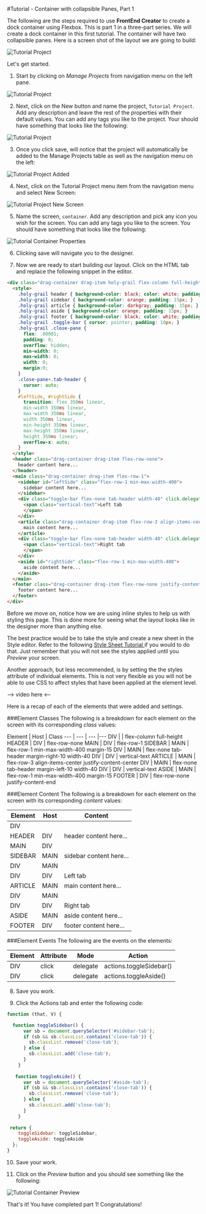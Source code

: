 #Tutorial - Container with collapsible Panes, Part 1

The following are the steps required to use **FrontEnd Creator** to create a dock container using Flexbox. This is part 1 in a three-part series. We will create a dock container in this first tutorial. The container will have two collapsible panes. Here is a screen shot of the layout we are going to build:

![Tutorial Project](../assets/images/tutorials/tutorial-container.png)


Let's get started.

1) Start by clicking on *Manage Projects* from navigation menu on the left pane.

![Tutorial Project](../assets/images/tutorials/tutorial-manage-projects.png)

2) Next, click on the New button and name the project, `Tutorial Project`. Add any description and leave the rest of the properties with their default values. You can add any tags you like to the project. Your should have something that looks like the following:

![Tutorial Project](../assets/images/tutorials/tutorial-project.png)

3) Once you click save, will notice that the project will automatically be added to the Manage Projects table as well as the navigation menu on the left:

![Tutorial Project Added](../assets/images/tutorials/tutorial-project-added.png)

4) Next, click on the Tutorial Project menu item from the navigation menu and select New Screen:

![Tutorial Project New Screen](../assets/images/tutorials/tutorial-project-new-screen.png)

5) Name the screen, `container`. Add any description and pick any icon you wish for the screen. You can add any tags you like to the screen. You should have something that looks like the following:

![Tutorial Container Properties](../assets/images/tutorials/tutorial-container-properties.png)

6) Clicking save will navigate you to the designer.

7) Now we are ready to start building our layout. Click on the HTML tab and replace the following snippet in the editor. 

```html
<div class="drag-container drag-item holy-grail flex-column full-height">  
  <style>
    .holy-grail header { background-color: black; color: white; padding: 15px; }
    .holy-grail sidebar { background-color: orange; padding: 15px; }
    .holy-grail article { background-color: darkgray; padding: 15px; }
    .holy-grail aside { background-color: orange; padding: 15px; }
    .holy-grail footer { background-color: black; color: white; padding: 15px; }
    .holy-grail .toggle-bar { cursor: pointer; padding: 10px; }
    .holy-grail .close-pane {
      flex: .00001;
      padding: 0;
      overflow: hidden;
      min-width: 0;
      max-width: 0;
      width: 0;
      margin:0;
    }
    .close-pane+.tab-header {
      cursor: auto;
    }
    #leftSide, #rightSide {
      transition: flex 350ms linear,
      min-width 350ms linear, 
      max-width 350ms linear, 
      width 350ms linear,
      min-height 350ms linear,
      max-height 350ms linear,
      height 350ms linear;
      overflow-x: auto;
    } 
  </style> 
  <header class="drag-container drag-item flex-row-none">
    header content here...  
  </header>  
  <main class="drag-container drag-item flex-row-1">  
    <sidebar id="leftSide" class="flex-row-1 min-max-width-400">
      sidebar content here...  
    </sidebar>  
    <div class="toggle-bar flex-none tab-header width-40" click.delegate="actions.toggleLeftSide()">  
      <span class="vertical-text">Left tab  
      </span>  
    </div>  
    <article class="drag-container drag-item flex-row-3 align-items-center justify-content-center">
      main content here...  
    </article>  
    <div class="toggle-bar flex-none tab-header width-40" click.delegate="actions.toggleRightSide()">  
      <span class="vertical-text">Right tab  
      </span>  
    </div>  
    <aside id="rightSide" class="flex-row-1 min-max-width-400">
      aside content here...  
    </aside>  
  </main>  
  <footer class="drag-container drag-item flex-row-none justify-content-end">
    footer content here...  
  </footer>
</div>
```

Before we move on, notice how we are using inline styles to help us with styling this page. This is done more for seeing what the layout looks like in the designer more than anything else.

The best practice would be to take the style and create a new sheet in the Style editor. Refer to the following [ Style Sheet Tutorial ](tutorials/style-sheet.md) if you would to do that. Just remember that you will not see the styles applied until you *Preview* your screen.

Another approach, but less recommended, is by setting the the styles attribute of individual elements. This is not very flexible as you will not be able to use CSS to affect styles that have been applied at the element level.

--> video here <--

Here is a recap of each of the elements that were added and settings. 

###Element Classes
The following is a breakdown for each element on the screen with its corresponding *class* values:

Element | Host | Class 
--- | --- | --- |---
DIV |  | flex-column full-height
HEADER | DIV | flex-row-none
MAIN | DIV | flex-row-1
SIDEBAR | MAIN | flex-row-1 min-max-width-400 margin-15
DIV | MAIN | flex-none tab-header margin-right-10 width-40
DIV | DIV | vertical-text
ARTICLE | MAIN | flex-row-3 align-items-center justify-content-center
DIV | MAIN | flex-none tab-header margin-left-10 width-40
DIV | DIV | vertical-text
ASIDE | MAIN | flex-row-1 min-max-width-400 margin-15
FOOTER | DIV | flex-row-none justify-content-end

###Element Content
The following is a breakdown for each element on the screen with its corresponding *content* values:

Element | Host | Content
--- | --- | ---
DIV |  |  
HEADER | DIV | header content here...
MAIN | DIV | 
SIDEBAR | MAIN | sidebar content here...
DIV | MAIN | 
DIV | DIV | Left tab
ARTICLE | MAIN | main content here...
DIV | MAIN | 
DIV | DIV | Right tab
ASIDE | MAIN | aside content here...
FOOTER | DIV | footer content here...

###Element Events
The following are the events on the elements:

Element | Attribute | Mode | Action
--- | --- | --- |---
DIV | click | delegate | actions.toggleSidebar() 
DIV | click | delegate | actions.toggleAside() 

8) Save you work.

9) Click the Actions tab and enter the following code:

```javascript
function (that, V) {

  function toggleSidebar() {
      var sb = document.querySelector('#sidebar-tab');
      if (sb && sb.classList.contains('close-tab')) {
        sb.classList.remove('close-tab');      
      } else {
        sb.classList.add('close-tab');      
      }
    }
   
   function toggleAside() {
      var sb = document.querySelector('#aside-tab');
      if (sb && sb.classList.contains('close-tab')) {
        sb.classList.remove('close-tab');      
      } else {
        sb.classList.add('close-tab');      
      }
    }
  
 return {
    toggleSidebar: toggleSidebar,
    toggleAside: toggleAside
  };
}
```

10) Save your work.

11) Click on the *Preview* button and you should see something like the following:

![Tutorial Container Preview](../assets/images/tutorials/tutorial-container-preview.gif)

That's it! You have completed part 1! Congratulations!

